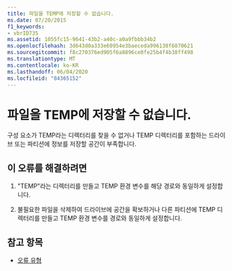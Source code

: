 ```yaml
---
title: 파일을 TEMP에 저장할 수 없습니다.
ms.date: 07/20/2015
f1_keywords:
- vbrID735
ms.assetid: 1055fc15-9641-43b2-a40c-a0a9fbbb34b2
ms.openlocfilehash: 3d643d0a333e60954e3baeceda996138f6870621
ms.sourcegitcommit: f8c270376ed905f6a8896ce0fe25b4f4b38ff498
ms.translationtype: MT
ms.contentlocale: ko-KR
ms.lasthandoff: 06/04/2020
ms.locfileid: "84365152"
---
```

# <a name="cannot-save-file-to-temp"></a>파일을 TEMP에 저장할 수 없습니다.
구성 요소가 TEMP라는 디렉터리를 찾을 수 없거나 TEMP 디렉터리를 포함하는 드라이브 또는 파티션에 정보를 저장할 공간이 부족합니다.  
  
## <a name="to-correct-this-error"></a>이 오류를 해결하려면  
  
1. "TEMP"라는 디렉터리를 만들고 TEMP 환경 변수를 해당 경로와 동일하게 설정합니다.  
  
2. 불필요한 파일을 삭제하여 드라이브에 공간을 확보하거나 다른 파티션에 TEMP 디렉터리를 만들고 TEMP 환경 변수를 경로와 동일하게 설정합니다.  
  
## <a name="see-also"></a>참고 항목

- [오류 유형](../programming-guide/language-features/error-types.md)
